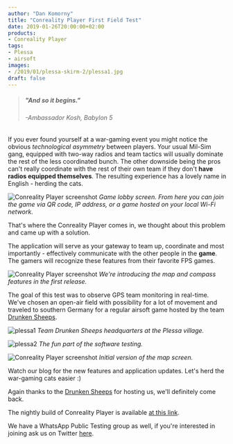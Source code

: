 ```yaml
---
author: "Dan Komorny"
title: "Conreality Player First Field Test"
date: 2019-01-26T20:00:00+02:00
products:
- Conreality Player
tags:
- Plessa
- airsoft
images:
- /2019/01/plessa-skirm-2/plessa1.jpg
draft: false
---
```


> ##### "And so it begins."
> ###### -Ambassador Kosh, Babylon 5

If you ever found yourself at a war-gaming event you might notice the
obvious *technological asymmetry* between players. Your usual Mil-Sim gang,
equipped with two-way radios and team tactics will usually dominate the rest
of the less coordinated bunch. The other downside being the pros can't
really coordinate with the rest of their own team if they don't __have
radios equipped themselves__. The resulting experience has a lovely name in
English - herding the cats.

<!--more-->

![Conreality Player screenshot](/2019/01/plessa-skirm-2/player-lobby.png "Conreality Player lobby screen")
*Game lobby screen. From here you can join the game via QR code, IP address,
or a game hosted on your local Wi-Fi network.*

That's where the Conreality Player comes in, we thought about this problem
and came up with a solution.

The application will serve as your gateway to team up, coordinate and most
importantly - effectively communicate with the other people in the __game__.
The gamers will recognize these features from their favorite FPS games.

![Conreality Player screenshot](/2019/01/plessa-skirm-2/player-menu.png "Conreality Player menu")
*We're introducing the map and compass features in the first release.*

The goal of this test was to observe GPS team monitoring in real-time. We've
chosen an open-air field with possibility for a lot of movement and traveled
to southern Germany for a regular airsoft game hosted by the team [Drunken
Sheeps][1].

[1]: http://www.drunkensheeps.com/

![plessa1](/2019/01/plessa-skirm-2/plessa2.jpg "PlessaHQ")
*Team Drunken Sheeps headquarters at the Plessa village.*

![plessa2](/2019/01/plessa-skirm-2/plessa1.jpg "Team")
*The fun part of the software testing.*

![Conreality Player screenshot](/2019/01/plessa-skirm-2/player-map.jpg "Conreality Player map screen")
*Initial version of the map screen.*

Watch our blog for the new features and application updates. Let's herd the
war-gaming cats easier :)

Again thanks to the [Drunken Sheeps][2] for hosting us, we'll definitely
come back.

[2]: http://www.drunkensheeps.com/

The nightly build of Conreality Player is available [at this link](https://conreality.app/player.apk "Conreality Player App nightly build").

We have a WhatsApp Public Testing group as well, if you're interested in
joining ask us on Twitter [here][3].

[3]: https://twitter.com/ConrealityGame
